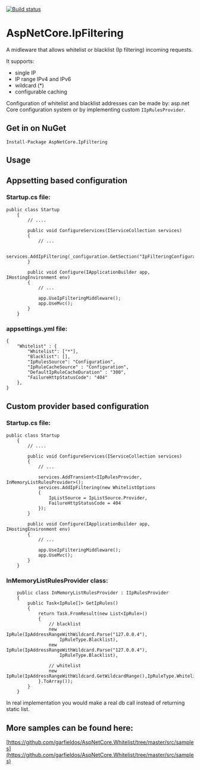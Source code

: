 [![Build status](https://ci.appveyor.com/api/projects/status/d2y382vrdtbnkbgj?svg=true)](https://ci.appveyor.com/project/garfieldos/aspnetcore-whitelist)

# AspNetCore.IpFiltering

A midleware that allows whitelist or blacklist (Ip filtering) incoming requests. 

It supports: 
* single IP
* IP range IPv4 and IPv6
* wildcard (*)
* configurable caching

Configuration of whitelist and blacklist addresses can be made by: asp.net Core configuration system or by implementing custom `IIpRulesProvider`.

## Get in on NuGet
```
Install-Package AspNetCore.IpFiltering
```

## Usage

## Appsetting based configuration

### Startup.cs file:
```
public class Startup
    {
        // ....

        public void ConfigureServices(IServiceCollection services)
        {
            // ...

            services.AddIpFiltering(_configuration.GetSection("IpFilteringConfiguration"));
        }

        public void Configure(IApplicationBuilder app, IHostingEnvironment env)
        {
            // ...

            app.UseIpFilteringMiddleware();
            app.UseMvc();
        }
    }
```

### appsettings.yml file:
```
{
    "Whitelist" : {
        "Whitelist": ["*"],
        "Blacklist": [],
        "IpRulesSource": "Configuration",
        "IpRuleCacheSource" : "Configuration",
        "DefaultIpRuleCacheDuration" : "300",
        "FailureHttpStatusCode": "404"
    },
}
```
## Custom provider based configuration 

### Startup.cs file:
```
public class Startup
    {
        // ....

        public void ConfigureServices(IServiceCollection services)
        {
            // ...
            
            services.AddTransient<IIpRulesProvider, InMemoryListRulesProvider>();
            services.AddIpFiltering(new WhitelistOptions
            {
                IpListSource = IpListSource.Provider,
                FailureHttpStatusCode = 404
            });
        }

        public void Configure(IApplicationBuilder app, IHostingEnvironment env)
        {
            // ...

            app.UseIpFilteringMiddleware();
            app.UseMvc();
        }
    }

```

### InMemoryListRulesProvider class:

```
    public class InMemoryListRulesProvider : IIpRulesProvider
    {
        public Task<IpRule[]> GetIpRules()
        {
            return Task.FromResult(new List<IpRule>()
            {
                // blacklist
                new IpRule(IpAddressRangeWithWildcard.Parse("127.0.0.4"),
                    IpRuleType.Blacklist),
                new IpRule(IpAddressRangeWithWildcard.Parse("127.0.0.4"),
                    IpRuleType.Blacklist),
                
                // whitelist
                new IpRule(IpAddressRangeWithWildcard.GetWildcardRange(),IpRuleType.Whitelist)
            }.ToArray());
        }
    }
```

In real implementation you would make a real db call instead of returning static list.

## More samples can be found here: 
[https://github.com/garfieldos/AspNetCore.Whitelist/tree/master/src/samples](https://github.com/garfieldos/AspNetCore.Whitelist/tree/master/src/samples)
